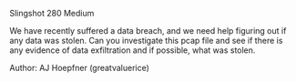  
Slingshot
280
Medium

We have recently suffered a data breach, and we need help figuring out if any data was stolen. Can you investigate this pcap file and see if there is any evidence of data exfiltration and if possible, what was stolen.

Author: AJ Hoepfner (greatvaluerice)

